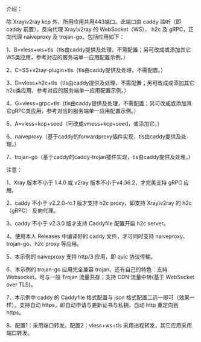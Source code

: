 介绍：

除 Xray\v2ray kcp 外，所用应用共用443端口。此端口由 caddy 监听（即 caddy 前置），反向代理 Xray\v2ray 的 WebSocket（WS）、 h2c 及 gRPC，正向代理 naiveproxy 及 trojan-go。包括应用如下：

1、B=vless+ws+tls（tls由caddy提供及处理，不需配置；另可改成或添加其它WS类应用，参考对应的服务端单一应用配置示例。）

2、C=SS+v2ray-plugin+tls（tls由caddy提供及处理，不需配置。）

3、D=vless+h2c+tls（tls由caddy提供及处理，不需配置；另可改成或添加其它h2c类应用，参考对应的服务端单一应用配置示例。）

4、G=vless+grpc+tls（tls由caddy提供及处理，不需配置；另可改成或添加其它gRPC类应用，参考对应的服务端单一应用配置示例。）

5、A=vless+kcp+seed（可改成vmess+kcp+seed，或添加它。）

6、naiveproxy（基于caddy的forwardproxy插件实现，tls由caddy提供及处理。）

7、trojan-go（基于caddy的caddy-trojan插件实现，tls由caddy提供及处理。）

注意：

1、Xray 版本不小于 1.4.0 或 v2ray 版本不小于v4.36.2，才完美支持 gRPC 应用。

2、caddy 不小于 v2.2.0-rc.1 版才支持 h2c proxy，即支持 Xray\v2ray 的 h2c（gRPC） 反向代理。

3、caddy 不小于 v2.3.0 版才支持 Caddyfile 配置开启 h2c server。

4、使用本人 Releases 中编译好的 caddy 文件，才可同时支持 naiveproxy、trojan-go、h2c proxy 等应用。

5、本示例的 naiveproxy 支持 http/3 应用，即 quic 协议传输。

6、本示例的 trojan-go 应用完全兼容 trojan，还有自己的特色：支持 Websocket，可与一般 Trojan 流量共存；支持 CDN 流量中转(基于 WebSocket over TLS)。

7、本示例中 caddy 的 Caddyfile 格式配置与 json 格式配置二选一即可（效果一样）。支持自动 https，即自动申请与更新证书与私钥，自动 http 重定向到 https。

8、配置1：采用端口转发。配置2：vless+ws+tls 采用进程转发，其它应用采用端口转发。
